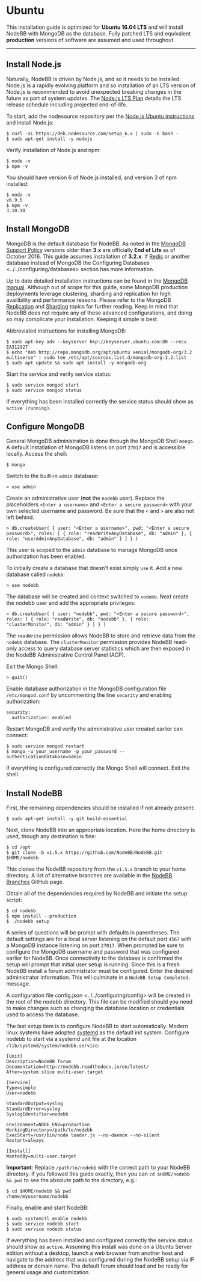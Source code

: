 Ubuntu
======

This installation guide is optimized for **Ubuntu 16.04 LTS** and will
install NodeBB with MongoDB as the database. Fully patched LTS and
equivalent **production** versions of software are assumed and used
throughout.

------------------------------------------------------------------------

Install Node.js
---------------

Naturally, NodeBB is driven by Node.js, and so it needs to be installed.
Node.js is a rapidly evolving platform and so installation of an LTS
version of Node.js is recommended to avoid unexpected breaking changes
in the future as part of system updates. The [Node.js LTS
Plan](https://github.com/nodejs/LTS) details the LTS release schedule
including projected end-of-life.

To start, add the nodesource repository per the [Node.js Ubuntu
instructions](https://nodejs.org/en/download/package-manager/#debian-and-ubuntu-based-linux-distributions)
and install Node.js:

``` {.sourceCode .bash}
$ curl -sL https://deb.nodesource.com/setup_6.x | sudo -E bash -
$ sudo apt-get install -y nodejs
```

Verify installation of Node.js and npm:

``` {.sourceCode .bash}
$ node -v
$ npm -v
```

You should have version 6 of Node.js installed, and version 3 of npm installed:

```
$ node -v
v6.9.5
$ npm -v
3.10.10
```

Install MongoDB
---------------

MongoDB is the default database for NodeBB. As noted in the [MongoDB
Support Policy](https://www.mongodb.com/support-policy) versions older
than **3.x** are officially **End of Life** as of October 2016. This
guide assumes installation of **3.2.x**. If [Redis](https://redis.io) or
another database instead of MongoDB the
Configuring Databases &lt;../../configuring/databases&gt; section has
more information.

Up to date detailed installation instructions can be found in the
[MongoDB
manual](https://docs.mongodb.com/v3.2/tutorial/install-mongodb-on-ubuntu/).
Although out of scope for this guide, some MongoDB production
deployments leverage clustering, sharding and replication for high
availibility and performance reasons. Please refer to the MongoDB
[Replication](https://docs.mongodb.com/v3.2/replication/) and
[Sharding](https://docs.mongodb.com/v3.2/sharding/) topics for further
reading. Keep in mind that NodeBB does not require any of these advanced
configurations, and doing so may complicate your installation. Keeping
it simple is best.

Abbreviated instructions for installing MongoDB:

``` {.sourceCode .bash}
$ sudo apt-key adv --keyserver hkp://keyserver.ubuntu.com:80 --recv EA312927
$ echo "deb http://repo.mongodb.org/apt/ubuntu xenial/mongodb-org/3.2 multiverse" | sudo tee /etc/apt/sources.list.d/mongodb-org-3.2.list
$ sudo apt update && sudo apt install -y mongodb-org
```

Start the service and verify service status:

``` {.sourceCode .bash}
$ sudo service mongod start
$ sudo service mongod status
```

If everything has been installed correctly the service status should
show as `active (running)`.

Configure MongoDB
-----------------

General MongoDB administration is done through the MongoDB Shell
`mongo`. A default installation of MongoDB listens on port `27017` and
is accessible locally. Access the shell:

``` {.sourceCode .bash}
$ mongo
```

Switch to the built-in `admin` database:

``` {.sourceCode}
> use admin
```

Create an administrative user (**not** the `nodebb` user). Replace the placeholders `<Enter a username>` and `<Enter a secure password>` with your own selected username and password. Be sure that the `<` and `>` are also not left behind.

``` {.sourceCode}
> db.createUser( { user: "<Enter a username>", pwd: "<Enter a secure password>", roles: [ { role: "readWriteAnyDatabase", db: "admin" }, { role: "userAdminAnyDatabase", db: "admin" } ] } )
```

This user is scoped to the `admin` database to manage MongoDB once authorization has been enabled.

To initially create a database that doesn't exist simply `use` it. Add a
new database called `nodebb`:

``` {.sourceCode}
> use nodebb
```

The database will be created and context switched to `nodebb`. Next
create the nodebb user and add the appropriate privileges:

``` {.sourceCode}
> db.createUser( { user: "nodebb", pwd: "<Enter a secure password>", roles: [ { role: "readWrite", db: "nodebb" }, { role: "clusterMonitor", db: "admin" } ] } )
```

The `readWrite` permission allows NodeBB to store and retrieve data from
the `nodebb` database. The `clusterMonitor` permission provides NodeBB
read-only access to query database server statistics which are then
exposed in the NodeBB Administrative Control Panel (ACP).

Exit the Mongo Shell:

``` {.sourceCode}
> quit()
```

Enable database authorization in the MongoDB configuration file
`/etc/mongod.conf` by uncommenting the line `security` and enabling
authorization:

``` {.sourceCode .yaml}
security:
  authorization: enabled
```

Restart MongoDB and verify the administrative user created earlier can
connect:

``` {.sourceCode .bash}
$ sudo service mongod restart
$ mongo -u your_username -p your_password --authenticationDatabase=admin
```

If everything is configured correctly the Mongo Shell will connect. Exit
the shell.

Install NodeBB
--------------

First, the remaining dependencies should be installed if not already
present:

``` {.sourceCode .bash}
$ sudo apt-get install -y git build-essential
```

Next, clone NodeBB into an appropriate location. Here the home directory is used, though any destination is fine:

``` {.sourceCode .bash}
$ cd /opt
$ git clone -b v1.5.x https://github.com/NodeBB/NodeBB.git $HOME/nodebb
```

This clones the NodeBB repository from the `v1.5.x` branch to
your home directory. A list of alternative branches are available in the
[NodeBB Branches](https://github.com/NodeBB/NodeBB/branches) GitHub
page.

Obtain all of the dependencies required by NodeBB and initiate the setup
script:

``` {.sourceCode .bash}
$ cd nodebb
$ npm install --production
$ ./nodebb setup
```

A series of questions will be prompt with defaults in parentheses. The
default settings are for a local server listening on the default port
`4567` with a MongoDB instance listening on port `27017`. When prompted
be sure to configure the MongoDB username and password that was
configured earlier for NodeBB. Once connectivity to the database is
confirmed the setup will prompt that initial user setup is running.
Since this is a fresh NodeBB install a forum administrator must be
configured. Enter the desired administrator information. This will
culminate in a `NodeBB Setup Completed.` message.

A configuration file config.json &lt;../../configuring/config&gt; will
be created in the root of the nodebb directory. This file can be modified should you need to
make changes such as changing the database location or credentials used
to access the database.

The last setup item is to configure NodeBB to start automatically.
Modern linux systems have adopted
[systemd](https://en.wikipedia.org/wiki/Systemd) as the default init
system. Configure nodebb to start via a systemd unit file at the
location `/lib/systemd/system/nodebb.service`:

``` {.sourceCode}
[Unit]
Description=NodeBB forum
Documentation=http://nodebb.readthedocs.io/en/latest/
After=system.slice multi-user.target

[Service]
Type=simple
User=nodebb

StandardOutput=syslog
StandardError=syslog
SyslogIdentifier=nodebb

Environment=NODE_ENV=production
WorkingDirectory=/path/to/nodebb
ExecStart=/usr/bin/node loader.js --no-daemon --no-silent
Restart=always

[Install]
WantedBy=multi-user.target
```

**Important**: Replace `/path/to/nodebb` with the correct path to your NodeBB directory. If you followed this guide exactly, then you can `cd $HOME/nodebb && pwd` to see the absolute path to the directory, e.g.:

``` {.sourceCode .bash}
$ cd $HOME/nodebb && pwd
/home/myusername/nodebb
```

Finally, enable and start NodeBB:

``` {.sourceCode .bash}
$ sudo systemctl enable nodebb
$ sudo service nodebb start
$ sudo service nodebb status
```

If everything has been installed and configured correctly the service
status should show as `active`. Assuming this install was done on a
Ubuntu Server edition without a desktop, launch a web browser from
another host and navigate to the address that was configured during the
NodeBB setup via IP address or domain name. The default forum should
load and be ready for general usage and customization.
